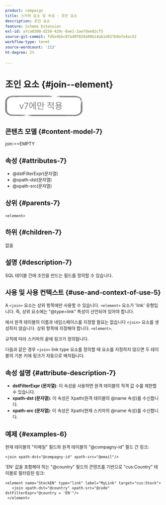```yaml
---
product: campaign
title: 스키마 요소 및 속성 - 조인 요소
description: 조인 요소
feature: Schema Extension
exl-id: a7ca0300-d250-429c-8ae1-2ae7dee82cf5
source-git-commit: fd5e4bbc87a48f029a09b14ab1d927b9afe4ac52
workflow-type: tm+mt
source-wordcount: '213'
ht-degree: 2%

---
```


# 조인 요소 {#join--element}

![](../../../assets/v7-only.svg)

## 콘텐츠 모델 {#content-model-7}

join:==EMPTY

## 속성 {#attributes-7}

* @dstFilterExpr(문자열)
* @xpath-dst(문자열)
* @xpath-src(문자열)

## 상위 {#parents-7}

`<element>`

## 하위 {#children-7}

없음

## 설명 {#description-7}

SQL 테이블 간에 조인을 만드는 필드를 정의할 수 있습니다.

## 사용 및 사용 컨텍스트 {#use-and-context-of-use-5}

A `<join>`  요소는 상위 항목에만 사용할 수 있습니다.  `<element>`  요소가 &#39;link&#39; 유형입니다. 즉, 상위 요소에는 &quot;@type=link&quot; 특성이 선언되어 있어야 합니다.

에서 원격 테이블의 이름과 네임스페이스를 지정할 필요는 없습니다 `<join>`  요소를 생성하지 않습니다. 상위 항목에 지정해야 합니다.  `<element>`.

규칙에 따라 스키마의 끝에 링크가 정의됩니다.

다음과 같은 경우 `<join>` link type 요소를 정의할 때 요소를 지정하지 않으면 두 테이블의 기본 키에 링크가 자동으로 배치됩니다.

## 속성 설명 {#attribute-description-7}

* **dstFilterExpr (문자열)**: 이 속성을 사용하면 원격 테이블의 적격 값 수를 제한할 수 있습니다.
* **xpath-dst (문자열)**: 이 속성은 Xpath(원격 테이블의 @name 속성)를 수신합니다.
* **xpath-src (문자열)**: 이 속성은 Xpath(현재 스키마의 @name 속성)를 수신합니다.

## 예제 {#examples-6}

현재 테이블의 &quot;이메일&quot; 필드와 원격 테이블의 &quot;@compagny-id&quot; 필드 간 링크:

```
<join xpath-dst="@compagny-id" xpath-src="@email"/>
```

&#39;EN&#39; 값을 포함해야 하는 &quot;@country&quot; 필드의 콘텐츠를 기반으로 &quot;cus:Country&quot; 테이블로 필터링된 링크:

```
<element name="StockEN" type="link" label="MyLink" target="cus:Stock">
   <join xpath-dst="@country" xpath-src="@code" dstFilterExpr="@country = 'EN'"/>
 </element>
```
